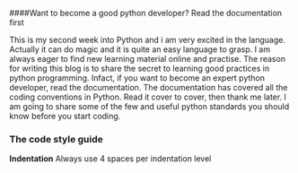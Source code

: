 

####Want to become a good python developer? Read the documentation first 

This is my second week into Python and i am very excited in the language. Actually it can do magic and it is
quite an easy language to grasp. I am always eager to find new learning material online and practise.
The reason for writing this blog is to share the secret to learning good practices in python programming.
Infact, if you want to become an expert python developer, read the documentation. 
The documentation has covered all the coding conventions in Python. Read it cover to cover, then thank me later.
I am going to share some of the few and useful python standards you should know before you start coding. 

### The code style guide
**Indentation**
 Always use 4 spaces per indentation level
 
